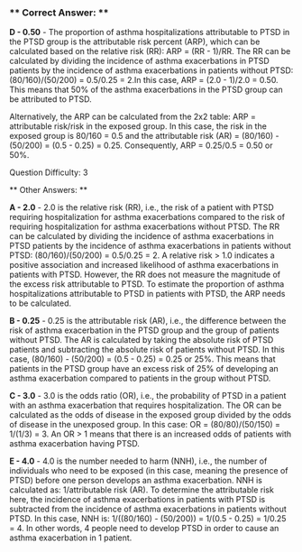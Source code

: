 ### ** Correct Answer: **

**D - 0.50** - The proportion of asthma hospitalizations attributable to PTSD in the PTSD group is the attributable risk percent (ARP), which can be calculated based on the relative risk (RR): ARP = (RR - 1)/RR. The RR can be calculated by dividing the incidence of asthma exacerbations in PTSD patients by the incidence of asthma exacerbations in patients without PTSD: (80/160)/(50/200) = 0.5/0.25 = 2.In this case, ARP = (2.0 - 1)/2.0 = 0.50. This means that 50% of the asthma exacerbations in the PTSD group can be attributed to PTSD.

Alternatively, the ARP can be calculated from the 2x2 table: ARP = attributable risk/risk in the exposed group. In this case, the risk in the exposed group is 80/160 = 0.5 and the attributable risk (AR) = (80/160) - (50/200) = (0.5 - 0.25) = 0.25. Consequently, ARP = 0.25/0.5 = 0.50 or 50%.

Question Difficulty: 3

** Other Answers: **

**A - 2.0** - 2.0 is the relative risk (RR), i.e., the risk of a patient with PTSD requiring hospitalization for asthma exacerbations compared to the risk of requiring hospitalization for asthma exacerbations without PTSD. The RR can be calculated by dividing the incidence of asthma exacerbations in PTSD patients by the incidence of asthma exacerbations in patients without PTSD: (80/160)/(50/200) = 0.5/0.25 = 2. A relative risk > 1.0 indicates a positive association and increased likelihood of asthma exacerbations in patients with PTSD. However, the RR does not measure the magnitude of the excess risk attributable to PTSD. To estimate the proportion of asthma hospitalizations attributable to PTSD in patients with PTSD, the ARP needs to be calculated.

**B - 0.25** - 0.25 is the attributable risk (AR), i.e., the difference between the risk of asthma exacerbation in the PTSD group and the group of patients without PTSD. The AR is calculated by taking the absolute risk of PTSD patients and subtracting the absolute risk of patients without PTSD. In this case, (80/160) - (50/200) = (0.5 - 0.25) = 0.25 or 25%. This means that patients in the PTSD group have an excess risk of 25% of developing an asthma exacerbation compared to patients in the group without PTSD.

**C - 3.0** - 3.0 is the odds ratio (OR), i.e., the probability of PTSD in a patient with an asthma exacerbation that requires hospitalization. The OR can be calculated as the odds of disease in the exposed group divided by the odds of disease in the unexposed group. In this case: OR = (80/80)/(50/150) = 1/(1/3) = 3. An OR > 1 means that there is an increased odds of patients with asthma exacerbation having PTSD.

**E - 4.0** - 4.0 is the number needed to harm (NNH), i.e., the number of individuals who need to be exposed (in this case, meaning the presence of PTSD) before one person develops an asthma exacerbation. NNH is calculated as: 1/attributable risk (AR). To determine the attributable risk here, the incidence of asthma exacerbations in patients with PTSD is subtracted from the incidence of asthma exacerbations in patients without PTSD. In this case, NNH is: 1/((80/160) - (50/200)) = 1/(0.5 - 0.25) = 1/0.25 = 4. In other words, 4 people need to develop PTSD in order to cause an asthma exacerbation in 1 patient.

